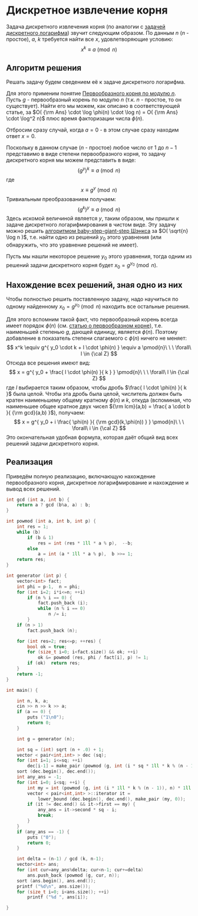 # Дискретное извлечение корня

Задача дискретного извлечения корня (по аналогии с [задачей дискретного логарифма](discrete_log)) звучит следующим образом. По данным $n$ ($n$ - простое), $a$, $k$ требуется найти все $x$, удовлетворяющие условию:
$$ x^k \equiv a \pmod{n} $$

## Алгоритм решения

Решать задачу будем сведением её к задаче дискретного логарифма.

Для этого применим понятие [Первообразного корня по модулю $n$](primitive_root). Пусть $g$ - первообразный корень по модулю $n$ (т.к. $n$ - простое, то он существует). Найти его мы можем, как описано в соответствующей статье, за $O( {\rm Ans} \cdot \log \phi(n) \cdot \log n) = O( {\rm Ans} \cdot \log^2 n)$ плюс время факторизации числа $\phi(n)$.

Отбросим сразу случай, когда $a=0$ - в этом случае сразу находим ответ $x=0$.

Поскольку в данном случае ($n$ - простое) любое число от $1$ до $n-1$ представимо в виде степени первообразного корня, то задачу дискретного корня мы можем представить в виде:
$$ {\left( g^y \right)}^k \equiv a \pmod{n} $$
где
$$ x \equiv g^y \pmod{n} $$
Тривиальным преобразованием получаем:
$$ {\left( g^k \right)}^y \equiv a \pmod{n} $$
Здесь искомой величиной является $y$, таким образом, мы пришли к задаче дискретного логарифмирования в чистом виде. Эту задачу можно решить [алгоритмом baby-step-giant-step Шэнкса](discrete_log) за $O( \sqrt{n} \log n )$, т.е. найти одно из решений $y_0$ этого уравнения (или обнаружить, что это уравнение решений не имеет).

Пусть мы нашли некоторое решение $y_0$ этого уравнения, тогда одним из решений задачи дискретного корня будет $x_0 = g^{y_0} \pmod{n}$.

## Нахождение всех решений, зная одно из них

Чтобы полностью решить поставленную задачу, надо научиться по одному найденному $x_0 = g^{y_0} \pmod{n}$ находить все остальные решения.

Для этого вспомним такой факт, что первообразный корень всегда имеет порядок $\phi(n)$ (см. [статью о первообразном корне](primitive_root)), т.е. наименьшей степенью $g$, дающей единицу, является $\phi(n)$. Поэтому добавление в показатель степени слагаемого с $\phi(n)$ ничего не меняет:
$$ x^k \equiv g^{ y_0 \cdot k + l \cdot \phi(n) } \equiv a \pmod{n}\ \ \ \forall\ l \in {\cal Z} $$
Отсюда все решения имеют вид:
$$ x = g^{ y_0 + \frac{ l \cdot \phi(n) }{ k } } \pmod{n}\ \ \ \forall\ l \in {\cal Z} $$
где $l$ выбирается таким образом, чтобы дробь $\frac{ l \cdot \phi(n) }{ k }$ была целой. Чтобы эта дробь была целой, числитель должен быть кратен наименьшему общему кратному $\phi(n)$ и $k$, откуда (вспоминая, что наименьшее общее кратное двух чисел ${\rm lcm}(a,b) = \frac{ a \cdot b }{ {\rm gcd}(a,b) }$), получаем:
$$ x = g^{ y_0 + i \frac{ \phi(n) }{ {\rm gcd}(k,\phi(n)) } } \pmod{n}\ \ \ \forall\ i \in {\cal Z} $$
Это окончательная удобная формула, которая даёт общий вид всех решений задачи дискретного корня.

## Реализация

Приведём полную реализацию, включающую нахождение первообразного корня, дискретное логарифмирование и нахождение и вывод всех решений.

<!--- TODO: specify code snippet id -->
``` cpp
int gcd (int a, int b) {
    return a ? gcd (b%a, a) : b;
}

int powmod (int a, int b, int p) {
    int res = 1;
    while (b)
        if (b & 1)
            res = int (res * 1ll * a % p),  --b;
        else
            a = int (a * 1ll * a % p),  b >>= 1;
    return res;
}

int generator (int p) {
    vector<int> fact;
    int phi = p-1,  n = phi;
    for (int i=2; i*i<=n; ++i)
        if (n % i == 0) {
            fact.push_back (i);
            while (n % i == 0)
                n /= i;
        }
    if (n > 1)
        fact.push_back (n);

    for (int res=2; res<=p; ++res) {
        bool ok = true;
        for (size_t i=0; i<fact.size() && ok; ++i)
            ok &= powmod (res, phi / fact[i], p) != 1;
        if (ok)  return res;
    }
    return -1;
}

int main() {

    int n, k, a;
    cin >> n >> k >> a;
    if (a == 0) {
        puts ("1\n0");
        return 0;
    }

    int g = generator (n);

    int sq = (int) sqrt (n + .0) + 1;
    vector < pair<int,int> > dec (sq);
    for (int i=1; i<=sq; ++i)
        dec[i-1] = make_pair (powmod (g, int (i * sq * 1ll * k % (n - 1)), n), i);
    sort (dec.begin(), dec.end());
    int any_ans = -1;
    for (int i=0; i<sq; ++i) {
        int my = int (powmod (g, int (i * 1ll * k % (n - 1)), n) * 1ll * a % n);
        vector < pair<int,int> >::iterator it =
            lower_bound (dec.begin(), dec.end(), make_pair (my, 0));
        if (it != dec.end() && it->first == my) {
            any_ans = it->second * sq - i;
            break;
        }
    }
    if (any_ans == -1) {
        puts ("0");
        return 0;
    }

    int delta = (n-1) / gcd (k, n-1);
    vector<int> ans;
    for (int cur=any_ans%delta; cur<n-1; cur+=delta)
        ans.push_back (powmod (g, cur, n));
    sort (ans.begin(), ans.end());
    printf ("%d\n", ans.size());
    for (size_t i=0; i<ans.size(); ++i)
        printf ("%d ", ans[i]);

}
```
